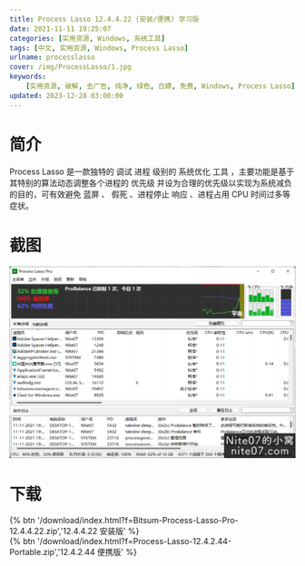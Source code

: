 ```yaml
---
title: Process Lasso 12.4.4.22 (安装/便携) 学习版
date: 2021-11-11 19:25:07
categories: [实用资源, Windows, 系统工具]
tags: [中文, 实用资源, Windows, Process Lasso]
urlname: processlasso
cover: /img/ProcessLasso/1.jpg
keywords:
    [实用资源, 破解, 去广告, 纯净, 绿色, 白嫖, 免费, Windows, Process Lasso]
updated: 2023-12-28 03:00:00
---
```


# 简介

Process Lasso 是一款独特的 调试 进程 级别的 系统优化 工具 ，主要功能是基于其特别的算法动态调整各个进程的 优先级 并设为合理的优先级以实现为系统减负的目的，可有效避免 蓝屏 、 假死 、进程停止 响应 、进程占用 CPU 时间过多等症状。

# 截图

![](/img/ProcessLasso/2.png)

# 下载

{% btn '/download/index.html?f=Bitsum-Process-Lasso-Pro-12.4.4.22.zip','12.4.4.22 安装版' %}
<br>
{% btn '/download/index.html?f=Process-Lasso-12.4.2.44-Portable.zip','12.4.2.44 便携版' %}
